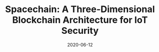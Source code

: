 ---
title: "Spacechain: A Three-Dimensional Blockchain Architecture for IoT Security"
authors:
- Miao Du
- Kun Wang
- Yinqiu Liu
- Kai Qian
- Yanfei Sun
- Wenyao Xu
- Song Guo

date: "2020-06-12"
doi: "10.1109/MWC.001.1900466"

# Publication type.
# 1 = Conference paper; 2 = Journal article;
# 3 = Preprint Paper; 4 = Report; 5 = Book; 6 = Book section;
# 7 = Thesis; 8 = Patent
publication_types: ["2"]

# Publication name and optional abbreviated publication name.
publication: "*IEEE Wireless Communications*"
publication_short: "MWC"

url_pdf: https://ieeexplore.ieee.org/document/9116086
# url_code: ''
# url_dataset: ''
# url_poster: ''
# url_project: ''
# url_slides: ''
# url_video: ''

---